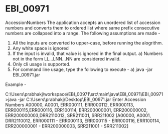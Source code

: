 # EBI_00971
AccessionNumbers
The application accepts an unordered list of accession numbers and converts them to ordered list where same prefix consecutive numbers are collapsed into a range.
The following assumptions are made - 
1) All the inputs are converted to upper-case, before running the alogrithm.
2) Any white space is ignored
3) If the input is invalid, that value is ignored in the final output.
  a) Numbers not in the form LL...LNN...NN are considered invalid.
4) Only cli usage is supported.
5) For command line usage, type the following to execute -
  a) java -jar EBI_00971.jar
  
Example - 

C:\Users\prabhakj\workspace\EBI_00971\src\main\java\EBI_00971\EBI_00971>java -jar C:\Users\prabhakj\Desktop\EBI_00971.jar <Press Enter>
Enter Accession Numbers
A00000, A0001, ERR000111, ERR000112, ERR000113, ERR000115,ERR000116, ERR100114, ERR200000001, ERR200000002, ERR200000003,DRR2110012, SRR211001, SRR211002 <Press Enter>
[A00000, A0001, DRR2110012, ERR000111 - ERR000113, ERR000115 - ERR000116, ERR100114, ERR200000001 - ERR200000003, SRR211001 - SRR211002]
